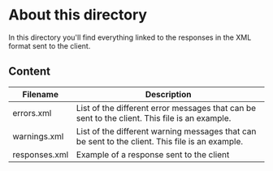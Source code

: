 # About this directory
In this directory you'll find everything linked to the responses in the XML format sent to the client.

## Content

|Filename|Description|
|---|---|
|errors.xml|List of the different error messages that can be sent to the client. This file is an example.|
|warnings.xml| List of the different warning messages that can be sent to the client. This file is an example. |
|responses.xml|Example of a response sent to the client|

